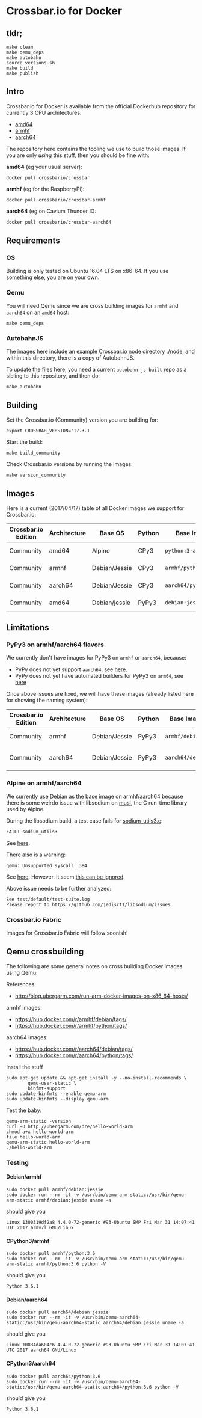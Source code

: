 # Crossbar.io for Docker

## tldr;

```
make clean
make qemu_deps
make autobahn
source versions.sh
make build
make publish
```

## Intro

Crossbar.io for Docker is available from the official Dockerhub repository for currently 3 CPU architectures:

* [amd64](https://hub.docker.com/r/crossbario/crossbar/tags/)
* [armhf](https://hub.docker.com/r/crossbario/crossbar-armhf/tags/)
* [aarch64](https://hub.docker.com/r/crossbario/crossbar-aarch64/tags/)

The repository here contains the tooling we use to build those images. If you are only _using_ this stuff, then you should be fine with:

**amd64** (eg your usual server):

```console
docker pull crossbario/crossbar
```

**armhf** (eg for the RaspberryPi):

```console
docker pull crossbario/crossbar-armhf
```

**aarch64** (eg on Cavium Thunder X):

```console
docker pull crossbario/crossbar-aarch64
```

## Requirements

### OS

Building is only tested on Ubuntu 16.04 LTS on x86-64. If you use something else, you are on your own.

### Qemu

You will need Qemu since we are cross building images for `armhf` and `aarch64` on an `amd64` host:

```console
make qemu_deps
```

### AutobahnJS

The images here include an example Crossbar.io node directory [./node](./node), and within this directory, there is a copy of AutobahnJS.

To update the files here, you need a current `autobahn-js-built` repo as a sibling to this repository, and then do:

```console
make autobahn
```


## Building

Set the Crossbar.io (Community) version you are building for:

```console
export CROSSBAR_VERSION='17.3.1'
```

Start the build:

```console
make build_community
```

Check Crossbar.io versions by running the images:

```console
make version_community
```


## Images

Here is a current (2017/04/17) table of all Docker images we support for Crossbar.io:

Crossbar.io Edition | Architecture | Base OS | Python | Base Image | Dockerfile | Image Tag
---|---|---|---|---|---|---
Community | amd64 | Alpine | CPy3 | `python:3-alpine` | [Dockerfile.amd64-community-cpy3](Dockerfile.amd64-community-cpy3) | `crossbario/crossbar:community-cpy3`
Community | armhf | Debian/Jessie | CPy3 | `armhf/python:3.6` | [Dockerfile.armhf-community-cpy3](Dockerfile.armhf-community-cpy3) | `crossbario/crossbar-armhf:community-cpy3`
Community | aarch64 | Debian/Jessie | CPy3 | `aarch64/python:3.6` | [Dockerfile.aarch64-community-cpy3](Dockerfile.aarch64-community-cpy3) | `crossbario/crossbar-aarch64:community-cpy3`
Community | amd64 | Debian/jessie | PyPy3 | `debian:jessie` | [Dockerfile.amd64-community-pypy3](Dockerfile.amd64-community-pypy3) | `crossbario/crossbar:community-pypy3`


## Limitations

### PyPy3 on armhf/aarch64 flavors

We currently don't have images for PyPy3 on `armhf` or `aarch64`, because:

* PyPy does not yet support `aarch64`, see [here](https://bitbucket.org/pypy/pypy/issues/2331/armv8-aarch64-or-aarch32-support).
* PyPy does not yet have automated builders for PyPy3 on `arm64`, see [here](https://bitbucket.org/pypy/pypy/issues/2540/missing-pypy3-armhf-builder)

Once above issues are fixed, we will have these images (already listed here for showing the naming system):

Crossbar.io Edition | Architecture | Base OS | Python | Base Image | Dockerfile | Image Tag
---|---|---|---|---|---|---
Community | armhf | Debian/Jessie | PyPy3 | `armhf/debian` | [Dockerfile.armhf-community-cpy3](Dockerfile.armhf-community-cpy3) | `crossbario/crossbar-armhf:community-cpy3`
Community | aarch64 | Debian/Jessie | PyPy3 | `aarch64/debian` | [Dockerfile.aarch64-community-cpy3](Dockerfile.aarch64-community-cpy3) | `crossbario/crossbar-aarch64:community-cpy3

### Alpine on armhf/aarch64

We currently use Debian as the base image on armhf/aarch64 because there is some weirdo issue with libsodium on [musl](https://www.musl-libc.org/), the C run-time library used by Alpine.

During the libsodium build, a test case fails for [sodium_utils3.c](https://github.com/jedisct1/libsodium/blob/master/test/default/sodium_utils3.c):

```
FAIL: sodium_utils3
```

See [here](https://gist.github.com/oberstet/4b0f34b6765aa12ceee723def1f91e20#file-gistfile1-txt-L823).

There also is a warning:

```
qemu: Unsupported syscall: 384
```

See [here](https://gist.github.com/oberstet/4b0f34b6765aa12ceee723def1f91e20#file-gistfile1-txt-L77). However, it seem [this can be ignored](https://docs.resin.io/troubleshooting/troubleshooting/#unsupported-syscall-384-from-qemu-on-builder).

Above issue needs to be further analyzed:

```
See test/default/test-suite.log
Please report to https://github.com/jedisct1/libsodium/issues
```

### Crossbar.io Fabric

Images for Crossbar.io Fabric will follow soonish!



## Qemu crossbuilding

The following are some general notes on cross building Docker images using Qemu.

References:

* http://blog.ubergarm.com/run-arm-docker-images-on-x86_64-hosts/

armhf images:

* https://hub.docker.com/r/armhf/debian/tags/
* https://hub.docker.com/r/armhf/python/tags/

aarch64 images:

* https://hub.docker.com/r/aarch64/debian/tags/
* https://hub.docker.com/r/aarch64/python/tags/

Install the stuff

```console
sudo apt-get update && apt-get install -y --no-install-recommends \
        qemu-user-static \
        binfmt-support
sudo update-binfmts --enable qemu-arm
sudo update-binfmts --display qemu-arm
```

Test the baby:

```console
qemu-arm-static -version
curl -O http://ubergarm.com/dre/hello-world-arm
chmod a+x hello-world-arm
file hello-world-arm
qemu-arm-static hello-world-arm
./hello-world-arm
```

### Testing

#### Debian/armhf

```console
sudo docker pull armhf/debian:jessie
sudo docker run --rm -it -v /usr/bin/qemu-arm-static:/usr/bin/qemu-arm-static armhf/debian:jessie uname -a
```

should give you

```console
Linux 1300319df2a8 4.4.0-72-generic #93-Ubuntu SMP Fri Mar 31 14:07:41 UTC 2017 armv7l GNU/Linux
```

#### CPython3/armhf

```console
sudo docker pull armhf/python:3.6
sudo docker run --rm -it -v /usr/bin/qemu-arm-static:/usr/bin/qemu-arm-static armhf/python:3.6 python -V
```

should give you

```console
Python 3.6.1
```

#### Debian/aarch64


```console
sudo docker pull aarch64/debian:jessie
sudo docker run --rm -it -v /usr/bin/qemu-aarch64-static:/usr/bin/qemu-aarch64-static aarch64/debian:jessie uname -a
```

should give you

```console
Linux 10834da604c6 4.4.0-72-generic #93-Ubuntu SMP Fri Mar 31 14:07:41 UTC 2017 aarch64 GNU/Linux
```

#### CPython3/aarch64

```console
sudo docker pull aarch64/python:3.6
sudo docker run --rm -it -v /usr/bin/qemu-aarch64-static:/usr/bin/qemu-aarch64-static aarch64/python:3.6 python -V
```

should give you

```console
Python 3.6.1
```
